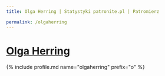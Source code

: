 ```yaml
---
title: Olga Herring | Statystyki patronite.pl | Patromierz

permalink: /olgaherring
---
```


# [Olga Herring](https://patronite.pl/olgaherring)

{% include profile.md name="olgaherring" prefix="o" %}
